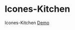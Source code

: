 # Icones-Kitchen
Icones-Kitchen
[Demo](https://maximethe.github.io/Icones-Kitchen/icones-kitchen/demo.html)
